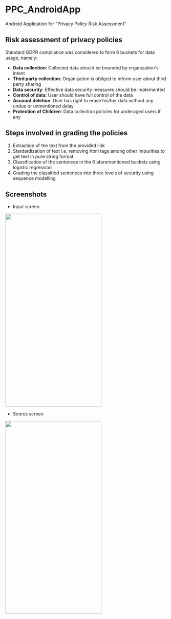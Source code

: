 # PPC_AndroidApp

Android Application for "Privacy Policy Risk Assessment"

## Risk assessment of privacy policies

Standard GDPR compliance was considered to form 6 buckets for data usage, namely:
 - **Data collection**: Collected data should be bounded by organization's intent
 - **Third party collection**: Organization is obliged to inform user about third party sharing
 - **Data security**: Effective data security measures should be implemented
 - **Control of data**: User should have full control of the data
 - **Account deletion**: User has right to erase his/her data without any undue or unmentioned delay
 - **Protection of Children**: Data collection policies for underaged users if any
 
 ## Steps involved in grading the policies
 
 1. Extraction of the text from the provided link
 2. Stardardization of text i.e. removing html tags among other impurities to get text in pure string format
 3. Classification of the sentences in the 6 aforementioned buckets using logistic regression
 4. Grading the classified sentences into three levels of security using sequence modelling
 
 ## Screenshots

- Input screen

<img src="https://user-images.githubusercontent.com/31160043/193448890-3cd431df-3912-4ea2-a5aa-971fbeed0840.jpg" width="300" height="600">

- Scores screen

<img src="https://user-images.githubusercontent.com/31160043/193449025-fdfeb32f-0dd4-45b1-9695-feed93561a0c.jpg" width="300" height="600">
